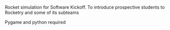 Rocket simulation for Software Kickoff. 
To introduce prospective students to Rocketry and some of its subteams

Pygame and python required